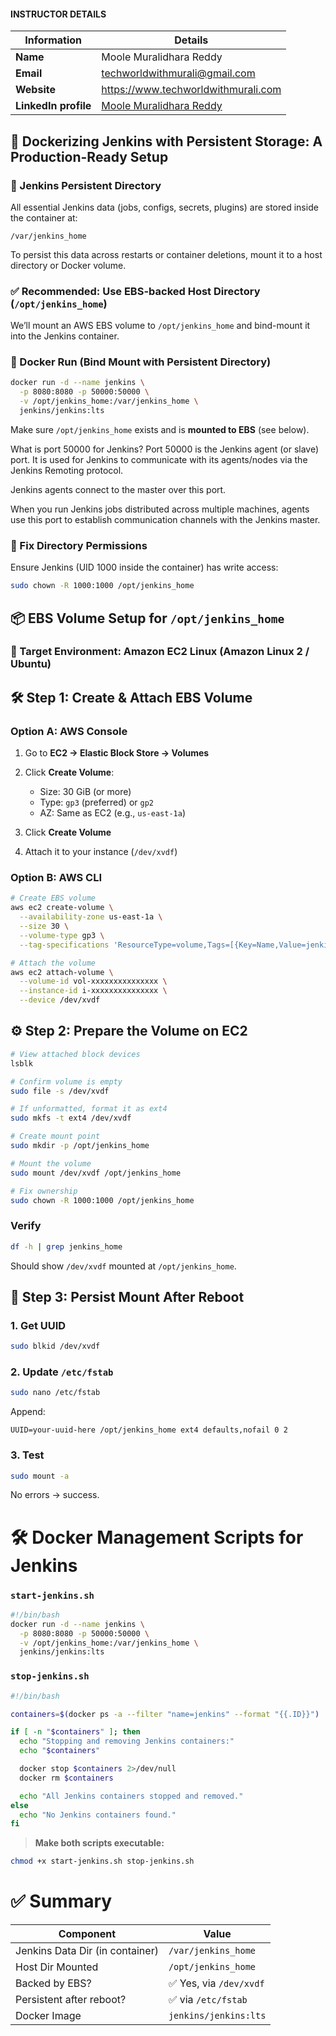 #### INSTRUCTOR DETAILS

|  Information             | Details                                                                      |
|----------------------    |------------------------------------------------------------------------------|
| **Name**                 | Moole Muralidhara Reddy                                                      |
| **Email**                | techworldwithmurali@gmail.com                                                |
| **Website**              | https://www.techworldwithmurali.com               |
| **LinkedIn profile**     | [Moole Muralidhara Reddy](https://www.linkedin.com/in/moole-muralidhara-reddy) |


## 🚀 Dockerizing Jenkins with Persistent Storage: A Production-Ready Setup

### 📁 Jenkins Persistent Directory

All essential Jenkins data (jobs, configs, secrets, plugins) are stored inside the container at:

```
/var/jenkins_home
```

To persist this data across restarts or container deletions, mount it to a host directory or Docker volume.



### ✅ Recommended: Use EBS-backed Host Directory (`/opt/jenkins_home`)

We’ll mount an AWS EBS volume to `/opt/jenkins_home` and bind-mount it into the Jenkins container.



### 🧱 Docker Run (Bind Mount with Persistent Directory)

```bash
docker run -d --name jenkins \
  -p 8080:8080 -p 50000:50000 \
  -v /opt/jenkins_home:/var/jenkins_home \
  jenkins/jenkins:lts
```

Make sure `/opt/jenkins_home` exists and is **mounted to EBS** (see below).

What is port 50000 for Jenkins?
Port 50000 is the Jenkins agent (or slave) port. It is used for Jenkins to communicate with its agents/nodes via the Jenkins Remoting protocol.

Jenkins agents connect to the master over this port.

When you run Jenkins jobs distributed across multiple machines, agents use this port to establish communication channels with the Jenkins master.

### 🔐 Fix Directory Permissions

Ensure Jenkins (UID 1000 inside the container) has write access:

```bash
sudo chown -R 1000:1000 /opt/jenkins_home
```



## 📦 EBS Volume Setup for `/opt/jenkins_home`

### 📌 Target Environment: Amazon EC2 Linux (Amazon Linux 2 / Ubuntu)



## 🛠️ Step 1: Create & Attach EBS Volume

### Option A: AWS Console

1. Go to **EC2 → Elastic Block Store → Volumes**
2. Click **Create Volume**:

   * Size: 30 GiB (or more)
   * Type: `gp3` (preferred) or `gp2`
   * AZ: Same as EC2 (e.g., `us-east-1a`)
3. Click **Create Volume**
4. Attach it to your instance (`/dev/xvdf`)



### Option B: AWS CLI

```bash
# Create EBS volume
aws ec2 create-volume \
  --availability-zone us-east-1a \
  --size 30 \
  --volume-type gp3 \
  --tag-specifications 'ResourceType=volume,Tags=[{Key=Name,Value=jenkins-ebs}]'

# Attach the volume
aws ec2 attach-volume \
  --volume-id vol-xxxxxxxxxxxxxxx \
  --instance-id i-xxxxxxxxxxxxxxx \
  --device /dev/xvdf
```



## ⚙️ Step 2: Prepare the Volume on EC2

```bash
# View attached block devices
lsblk

# Confirm volume is empty
sudo file -s /dev/xvdf

# If unformatted, format it as ext4
sudo mkfs -t ext4 /dev/xvdf

# Create mount point
sudo mkdir -p /opt/jenkins_home

# Mount the volume
sudo mount /dev/xvdf /opt/jenkins_home

# Fix ownership
sudo chown -R 1000:1000 /opt/jenkins_home
```



### Verify

```bash
df -h | grep jenkins_home
```

Should show `/dev/xvdf` mounted at `/opt/jenkins_home`.



## 🔁 Step 3: Persist Mount After Reboot

### 1. Get UUID

```bash
sudo blkid /dev/xvdf
```

### 2. Update `/etc/fstab`

```bash
sudo nano /etc/fstab
```

Append:

```
UUID=your-uuid-here /opt/jenkins_home ext4 defaults,nofail 0 2
```

### 3. Test

```bash
sudo mount -a
```

No errors → success.



# 🛠️ Docker Management Scripts for Jenkins

### `start-jenkins.sh`

```bash
#!/bin/bash
docker run -d --name jenkins \
  -p 8080:8080 -p 50000:50000 \
  -v /opt/jenkins_home:/var/jenkins_home \
  jenkins/jenkins:lts
```



### `stop-jenkins.sh`

```bash
#!/bin/bash

containers=$(docker ps -a --filter "name=jenkins" --format "{{.ID}}")

if [ -n "$containers" ]; then
  echo "Stopping and removing Jenkins containers:"
  echo "$containers"

  docker stop $containers 2>/dev/null
  docker rm $containers

  echo "All Jenkins containers stopped and removed."
else
  echo "No Jenkins containers found."
fi
```

> **Make both scripts executable:**

```bash
chmod +x start-jenkins.sh stop-jenkins.sh
```



# ✅ Summary

| Component                       | Value                  |
| ------------------------------- | ---------------------- |
| Jenkins Data Dir (in container) | `/var/jenkins_home`    |
| Host Dir Mounted                | `/opt/jenkins_home`    |
| Backed by EBS?                  | ✅ Yes, via `/dev/xvdf` |
| Persistent after reboot?        | ✅ via `/etc/fstab`     |
| Docker Image                    | `jenkins/jenkins:lts`  |
